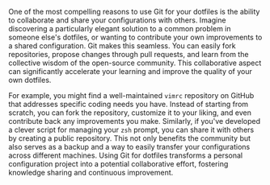 One of the most compelling reasons to use Git for your dotfiles is the ability to collaborate and share your configurations with others. Imagine discovering a particularly elegant solution to a common problem in someone else's dotfiles, or wanting to contribute your own improvements to a shared configuration. Git makes this seamless. You can easily fork repositories, propose changes through pull requests, and learn from the collective wisdom of the open-source community. This collaborative aspect can significantly accelerate your learning and improve the quality of your own dotfiles.

For example, you might find a well-maintained `vimrc` repository on GitHub that addresses specific coding needs you have. Instead of starting from scratch, you can fork the repository, customize it to your liking, and even contribute back any improvements you make. Similarly, if you've developed a clever script for managing your `zsh` prompt, you can share it with others by creating a public repository. This not only benefits the community but also serves as a backup and a way to easily transfer your configurations across different machines. Using Git for dotfiles transforms a personal configuration project into a potential collaborative effort, fostering knowledge sharing and continuous improvement.